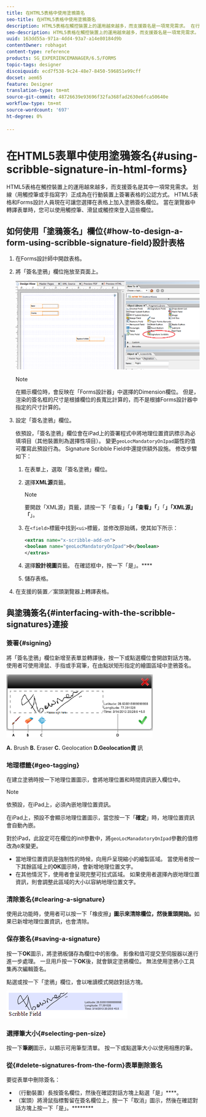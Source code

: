 ```yaml
---
title: 在HTML5表格中使用塗鴉簽名
seo-title: 在HTML5表格中使用塗鴉簽名
description: HTML5表格在觸控裝置上的運用越來越多，而支援簽名是一項常見需求。 在行動裝置上簽署檔案已成為在行動裝置上簽署表格的公認方式。
seo-description: HTML5表格在觸控裝置上的運用越來越多，而支援簽名是一項常見需求。 在行動裝置上簽署檔案已成為在行動裝置上簽署表格的公認方式。
uuid: 163dd55a-971a-4dd4-93a7-a14e80184d9b
contentOwner: robhagat
content-type: reference
products: SG_EXPERIENCEMANAGER/6.5/FORMS
topic-tags: designer
discoiquuid: ecd7f538-9c24-48e7-8450-596851e99cff
docset: aem65
feature: Designer
translation-type: tm+mt
source-git-commit: 48726639e93696f32fa368fad2630e6fca50640e
workflow-type: tm+mt
source-wordcount: '697'
ht-degree: 0%

---
```



# 在HTML5表單中使用塗鴉簽名{#using-scribble-signature-in-html-forms}

HTML5表格在觸控裝置上的運用越來越多，而支援簽名是其中一項常見需求。 划線（用觸控筆或手指寫字）正成為在行動裝置上簽署表格的公認方式。 HTML5表格和Forms設計人員現在可讓您選擇在表格上加入塗鴉簽名欄位。 當在瀏覽器中轉譯表單時，您可以使用觸控筆、滑鼠或觸控來登入這些欄位。

## 如何使用「塗鴉簽名」欄位{#how-to-design-a-form-using-scribble-signature-field}設計表格

1. 在Forms設計師中開啟表格。
1. 將「簽名塗鴉」欄位拖放至頁面上。

   ![designer_scribble](assets/designer_scribble.png)

   >[!NOTE]
   >
   >在顯示欄位時，會反映在「Forms設計器」中選擇的Dimension欄位。 但是，渲染的簽名框的尺寸是根據欄位的長寬比計算的，而不是根據Forms設計器中指定的尺寸計算的。

1. 設定「簽名塗鴉」欄位。

   依預設，「簽名塗鴉」欄位會在iPad上的簽署程式中將地理位置資訊標示為必填項目（其他裝置則為選擇性項目）。 變更`geoLocMandatoryOnIpad`屬性的值可覆寫此預設行為。 Signature Scribble Field中還提供額外設施。 修改步驟如下：

   1. 在表單上，選取「簽名塗鴉」欄位。
   1. 選擇&#x200B;**XML源**&#x200B;頁籤。

      >[!NOTE]
      >
      >要開啟「XML源」頁籤，請按一下「查看」「**」「查看」「**」「**」「XML源」「**」。

   1. 在`<field>`標籤中找到`<ui>`標籤，並修改原始碼，使其如下所示：

      ```xml
      <extras name="x-scribble-add-on">
      <boolean name="geoLocMandatoryOnIpad">0</boolean>
      </extras>
      ```

   1. 選擇&#x200B;**設計視圖**&#x200B;頁籤。 在確認框中，按一下「是」。****
   1. 儲存表格。

1. 在支援的裝置／案頭瀏覽器上轉譯表格。

## 與塗鴉簽名{#interfacing-with-the-scribble-signatures}連接

### 簽署{#signing}

將「簽名塗鴉」欄位新增至表單並轉譯後，按一下或點選欄位會開啟對話方塊。 使用者可使用滑鼠、手指或手寫筆，在由點狀矩形指定的繪圖區域中塗鴉簽名。

![地理位置](assets/geolocation.png)

**A.** Brush  **B.** Eraser  **C.** Geolocation  **D.Geolocation資** 訊

### 地理標籤{#geo-tagging}

在建立塗鴉時按一下地理位置圖示，會將地理位置和時間資訊嵌入欄位中。

>[!NOTE]
依預設，在iPad上，必須內嵌地理位置資訊。

在iPad上，預設不會顯示地理位置圖示，當您按一下「**確定**」時，地理位置資訊會自動內嵌。

對於iPad，此設定可在欄位的init參數中，將`geoLocManadatoryOnIpad`參數的值修改為`0`來變更。

* 當地理位置資訊是強制性的時候，向用戶呈現縮小的繪製區域。 當使用者按一下其餘區域上的&#x200B;**OK**&#x200B;圖示時，會新增地理位置文字。
* 在其他情況下，使用者會呈現完整可拉式區域。 如果使用者選擇內嵌地理位置資訊，則會調整此區域的大小以容納地理位置文字。

### 清除簽名{#clearing-a-signature}

使用此功能時，使用者可以按一下「橡皮擦&#x200B;**」圖示來清除欄位，然後重頭開始。**&#x200B;如果已新增地理位置資訊，也會清除。

### 保存簽名{#saving-a-signature}

按一下&#x200B;**OK**&#x200B;圖示，將塗鴉板儲存為欄位中的影像。 影像和值可提交至伺服器以進行進一步處理。 一旦用戶按一下&#x200B;**OK**&#x200B;後，就會鎖定塗鴉欄位。 無法使用塗鴉小工具集再次編輯簽名。

點選或按一下「塗鴉」欄位，會以唯讀模式開啟對話方塊。

![3](assets/3.png)

### 選擇筆大小{#selecting-pen-size}

按一下&#x200B;**筆刷**&#x200B;圖示，以顯示可用筆型清單。 按一下或點選筆大小以使用相應的筆。

### 從{#delete-signatures-from-the-form}表單刪除簽名

要從表單中刪除簽名：

* （行動裝置）長按簽名欄位，然後在確認對話方塊上點選「是」****。
* （案頭）將滑鼠指標暫留在簽名欄位上，按一下「取消」圖示，然後在確認對話方塊上按一下「是」。********
